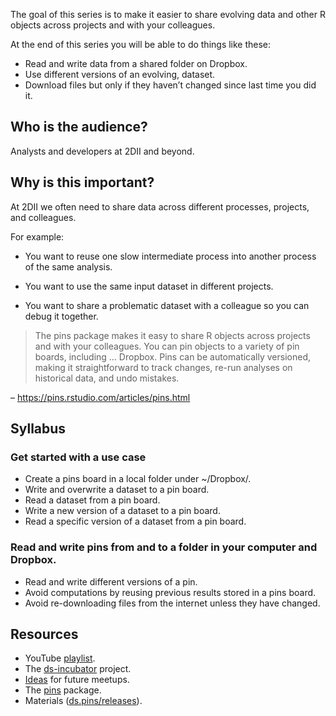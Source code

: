 
The goal of this series is to make it easier to share evolving data and
other R objects across projects and with your colleagues.

At the end of this series you will be able to do things like these:

-   Read and write data from a shared folder on Dropbox.
-   Use different versions of an evolving, dataset.
-   Download files but only if they haven’t changed since last time you
    did it.

## Who is the audience?

Analysts and developers at 2DII and beyond.

## Why is this important?

At 2DII we often need to share data across different processes,
projects, and colleagues.

For example:

-   You want to reuse one slow intermediate process into another process
    of the same analysis.

-   You want to use the same input dataset in different projects.

-   You want to share a problematic dataset with a colleague so you can
    debug it together.

> The pins package makes it easy to share R objects across projects and
> with your colleagues. You can pin objects to a variety of pin boards,
> including … Dropbox. Pins can be automatically versioned, making it
> straightforward to track changes, re-run analyses on historical data,
> and undo mistakes.

– <https://pins.rstudio.com/articles/pins.html>

## Syllabus

### Get started with a use case

-   Create a pins board in a local folder under \~/Dropbox/.
-   Write and overwrite a dataset to a pin board.
-   Read a dataset from a pin board.
-   Write a new version of a dataset to a pin board.
-   Read a specific version of a dataset from a pin board.

### Read and write pins from and to a folder in your computer and Dropbox.

-   Read and write different versions of a pin.
-   Avoid computations by reusing previous results stored in a pins
    board.
-   Avoid re-downloading files from the internet unless they have
    changed.

## Resources

-   YouTube [playlist](https://bit.ly/ds-incubator-videos).
-   The
    [ds-incubator](https://github.com/2DegreesInvesting/ds-incubator#ds-incubator)
    project.
-   [Ideas](https://bit.ly/dsi-ideas) for future meetups.
-   The [pins](https://pins.rstudio.com/) package.
-   Materials
    ([ds.pins/releases](https://github.com/2DegreesInvesting/ds.pins/releases)).
